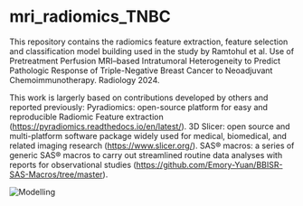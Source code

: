 # mri_radiomics_TNBC

This repository contains the radiomics feature extraction, feature selection and classification model building used in the study by Ramtohul et al. Use of Pretreatment Perfusion MRI–based Intratumoral Heterogeneity to Predict Pathologic Response of Triple-Negative Breast Cancer to Neoadjuvant Chemoimmunotherapy. Radiology 2024.

This work is largerly based on contributions developed by others and reported previously: Pyradiomics: open-source platform for easy and reproducible Radiomic Feature extraction (https://pyradiomics.readthedocs.io/en/latest/). 3D Slicer: open source and multi-platform software package widely used for medical, biomedical, and related imaging research (https://www.slicer.org/). SAS® macros: a series of generic SAS® macros to carry out streamlined routine data analyses with reports for observational studies (https://github.com/Emory-Yuan/BBISR-SAS-Macros/tree/master).


![Modelling](https://github.com/user-attachments/assets/587e314e-bf05-458b-ab43-09dd92539bce)

